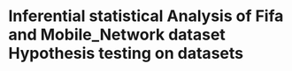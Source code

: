 # Inferential statistical Analysis of Fifa and Mobile_Network dataset Hypothesis testing on datasets

